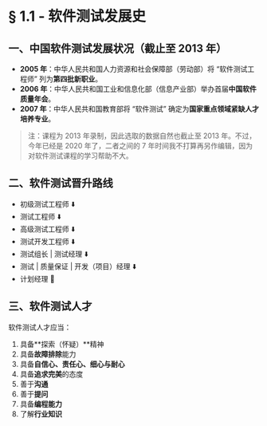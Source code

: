 # § 1.1 - 软件测试发展史

## 一、中国软件测试发展状况（截止至 2013 年）

- **2005 年**：中华人民共和国人力资源和社会保障部（劳动部）将 “软件测试工程师” 列为**第四批新职业**。
- **2006 年**：中华人民共和国工业和信息化部（信息产业部）举办首届**中国软件质量年会**。
- **2007 年**：中华人民共和国教育部将 “软件测试” 确定为**国家重点领域紧缺人才培养专业**。

> 注：课程为 2013 年录制，因此选取的数据自然也截止至 2013 年。不过，今年已经是 2020 年了，二者之间的 7 年时间我不打算再另作编辑，因为对软件测试课程的学习帮助不大。

## 二、软件测试晋升路线

- 初级测试工程师 :arrow_down:
- 测试工程师 :arrow_down:
- 高级测试工程师 :arrow_down:
- 测试开发工程师 :arrow_down:
- 测试组长 | 测试经理 :arrow_down:
- 测试 | 质量保证 | 开发（项目）经理 :arrow_down:
- 计划经理 :triangular_flag_on_post:

## 三、软件测试人才

软件测试人才应当：

1. 具备**探索（怀疑）**精神
2. 具备**故障排除**能力
3. 具备**自信心、责任心、细心与耐心**
6. 具备**追求完美**的态度
7. 善于**沟通**
8. 善于**提问**
9. 具备**编程能力**
10. 了解**行业知识**

